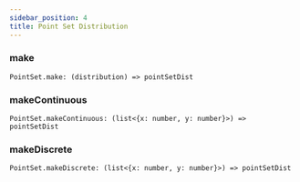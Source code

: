 ```yaml
---
sidebar_position: 4
title: Point Set Distribution
---
```


### make
```
PointSet.make: (distribution) => pointSetDist
```

### makeContinuous
```
PointSet.makeContinuous: (list<{x: number, y: number}>) => pointSetDist
```

### makeDiscrete
```
PointSet.makeDiscrete: (list<{x: number, y: number}>) => pointSetDist
```